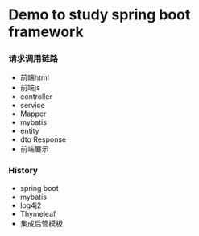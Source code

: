 # Demo to study spring boot framework


### 请求调用链路
- 前端html
- 前端js
- controller
- service
- Mapper
- mybatis
- entity
- dto Response
- 前端展示

### History
- spring boot 
- mybatis
- log4j2
- Thymeleaf
- 集成后管模板


